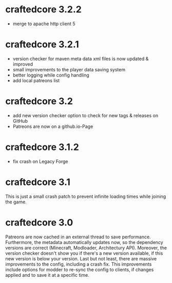 craftedcore 3.2.2
================
- merge to apache http client 5

craftedcore 3.2.1
================
- version checker for maven meta data xml files is now updated & improved
- small improvements to the player data saving system
- better logging while config handling
- add local patreons list

craftedcore 3.2
================
- add new version checker option to check for new tags & releases on GitHub
- Patreons are now on a github.io-Page

craftedcore 3.1.2
================
- fix crash on Legacy Forge

craftedcore 3.1
================
This is just a small crash patch to prevent infinite loading times while joining the game.

craftedcore 3.0
================
Patreons are now cached in an external thread to save performance. Furthermore, the metadata automatically updates now, so the dependency versions are correct (Minecraft, Modloader, Architectury API). Moreover, the version checker doesn't show you if there's a new version available, if this new version is below your version. Last but not least, there are massive improvements to the config, including a crash fix. This improvements include options for modder to re-sync the config to clients, if changes applied and to save it at a specific time.